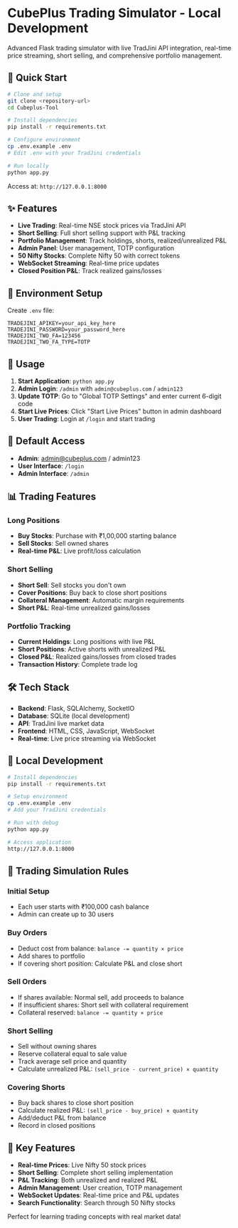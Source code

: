# CubePlus Trading Simulator - Local Development

Advanced Flask trading simulator with live TradJini API integration, real-time price streaming, short selling, and comprehensive portfolio management.

## 🚀 Quick Start

```bash
# Clone and setup
git clone <repository-url>
cd Cubeplus-Tool

# Install dependencies
pip install -r requirements.txt

# Configure environment
cp .env.example .env
# Edit .env with your TradJini credentials

# Run locally
python app.py
```

Access at: `http://127.0.0.1:8000`

## ✨ Features

- **Live Trading**: Real-time NSE stock prices via TradJini API
- **Short Selling**: Full short selling support with P&L tracking
- **Portfolio Management**: Track holdings, shorts, realized/unrealized P&L
- **Admin Panel**: User management, TOTP configuration
- **50 Nifty Stocks**: Complete Nifty 50 with correct tokens
- **WebSocket Streaming**: Real-time price updates
- **Closed Position P&L**: Track realized gains/losses

## 🔧 Environment Setup

Create `.env` file:

```env
TRADEJINI_APIKEY=your_api_key_here
TRADEJINI_PASSWORD=your_password_here
TRADEJINI_TWO_FA=123456
TRADEJINI_TWO_FA_TYPE=TOTP
```

## 🎯 Usage

1. **Start Application**: `python app.py`
2. **Admin Login**: `/admin` with `admin@cubeplus.com` / `admin123`
3. **Update TOTP**: Go to "Global TOTP Settings" and enter current 6-digit code
4. **Start Live Prices**: Click "Start Live Prices" button in admin dashboard
5. **User Trading**: Login at `/login` and start trading

## 🔐 Default Access

- **Admin**: admin@cubeplus.com / admin123
- **User Interface**: `/login`
- **Admin Interface**: `/admin`

## 📊 Trading Features

### Long Positions
- **Buy Stocks**: Purchase with ₹1,00,000 starting balance
- **Sell Stocks**: Sell owned shares
- **Real-time P&L**: Live profit/loss calculation

### Short Selling
- **Short Sell**: Sell stocks you don't own
- **Cover Positions**: Buy back to close short positions
- **Collateral Management**: Automatic margin requirements
- **Short P&L**: Real-time unrealized gains/losses

### Portfolio Tracking
- **Current Holdings**: Long positions with live P&L
- **Short Positions**: Active shorts with unrealized P&L
- **Closed P&L**: Realized gains/losses from closed trades
- **Transaction History**: Complete trade log

## 🛠️ Tech Stack

- **Backend**: Flask, SQLAlchemy, SocketIO
- **Database**: SQLite (local development)
- **API**: TradJini live market data
- **Frontend**: HTML, CSS, JavaScript, WebSocket
- **Real-time**: Live price streaming via WebSocket

## 📝 Local Development

```bash
# Install dependencies
pip install -r requirements.txt

# Setup environment
cp .env.example .env
# Add your TradJini credentials

# Run with debug
python app.py

# Access application
http://127.0.0.1:8000
```

## 🔄 Trading Simulation Rules

### Initial Setup
- Each user starts with ₹100,000 cash balance
- Admin can create up to 30 users

### Buy Orders
- Deduct cost from balance: `balance -= quantity × price`
- Add shares to portfolio
- If covering short position: Calculate P&L and close short

### Sell Orders
- If shares available: Normal sell, add proceeds to balance
- If insufficient shares: Short sell with collateral requirement
- Collateral reserved: `balance -= quantity × price`

### Short Selling
- Sell without owning shares
- Reserve collateral equal to sale value
- Track average sell price and quantity
- Calculate unrealized P&L: `(sell_price - current_price) × quantity`

### Covering Shorts
- Buy back shares to close short position
- Calculate realized P&L: `(sell_price - buy_price) × quantity`
- Add/deduct P&L from balance
- Record in closed positions

## 🎯 Key Features

- **Real-time Prices**: Live Nifty 50 stock prices
- **Short Selling**: Complete short selling implementation
- **P&L Tracking**: Both unrealized and realized P&L
- **Admin Management**: User creation, TOTP management
- **WebSocket Updates**: Real-time price and P&L updates
- **Search Functionality**: Search through 50 Nifty stocks

Perfect for learning trading concepts with real market data!